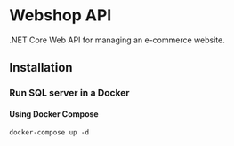 # Webshop API

.NET Core Web API for managing an e-commerce website.

## Installation

### Run SQL server in a Docker

#### Using Docker Compose

`docker-compose up -d`

